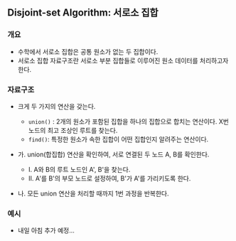 ## Disjoint-set Algorithm: 서로소 집합
### 개요
* 수학에서 서로소 집합은 공통 원소가 없는 두 집합이다.
* 서로소 집합 자료구조란 서로소 부분 집합들로 이루어진 원소 데이터를 처리하고자 한다.

### 자료구조
* 크게 두 가지의 연산을 갖는다.
    * ```union()``` : 2개의 원소가 포함된 집합을 하나의 집합으로 합치는 연산이다. X번 노드의 최고 조상인 루트를 찾는다.
    * ```find()```: 특정한 원소가 속한 집합이 어떤 집합인지 알려주는 연산이다.

* 가. union(합집합) 연산을 확인하여, 서로 연결된 두 노드 A, B를 확인한다.
    * I. A와 B의 루트 노드인 A', B'을 찾는다.
    * II. A'를 B'의 부모 노드로 설정하여, B'가 A'를 가리키도록 한다.
* 나. 모든 union 연산을 처리할 때까지 1번 과정을 반복한다.

### 예시
* 내일 아침 추가 예정...
